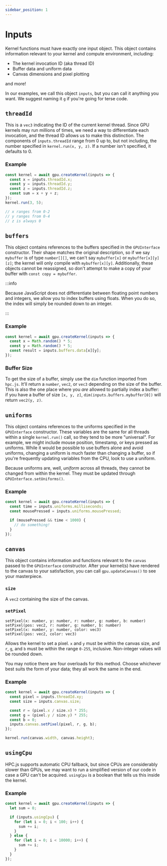 ```yaml
---
sidebar_position: 1
---
```


# Inputs

Kernel functions must have exactly one input object. This object contains information relevant to your kernel and compute environment, including:

- The kernel invocation ID (aka thread ID)
- Buffer data and uniform data
- Canvas dimensions and pixel plotting

and more!

In our examples, we call this object `inputs`, but you can call it anything you want. We suggest naming it `g` if you're going for terse code.

## `threadId`

This is a `vec3` indicating the ID of the current kernel thread. Since GPU kernels may run millions of times, we need a way to differentiate each invocation, and the thread ID allows us to make this distinction. The components of `inputs.threadId` range from 0 up to, but not including, the number specified in `kernel.run(x, y, z)`. If a number isn't specified, it defaults to 0.

### Example

```ts
const kernel = await gpu.createKernel(inputs => {
  const x = inputs.threadId.x;
  const y = inputs.threadId.y;
  const z = inputs.threadId.z;
  const sum = x + y + z;
});
kernel.run(3, 5);

// x ranges from 0-2
// y ranges from 0-4
// z is always 0
```

## `buffers`

This object contains references to the buffers specified in the `GPUInterface` constructor. Their shape matches the original description, so if we say `mybuffer` is of type `number[][]`, we can't say `mybuffer[x]` or `mybuffer[x][y][z]`; the kernel will only compile with `mybuffer[x][y]`. Additionally, these objects cannot be reassigned, so don't attempt to make a copy of your buffer with `const copy = mybuffer`.

:::info

Because JavaScript does not differentiate between floating point numbers and integers, we allow you to index buffers using floats. When you do so, the index will simply be rounded down to an integer.

:::

### Example

```ts
const kernel = await gpu.createKernel(inputs => {
  const x = Math.random() * 5;
  const y = Math.random() * 5;
  const result = inputs.buffers.data[x][y];
});
```

### Buffer Size

To get the size of a buffer, simply use the `dim` function imported from `hpc.js`. It'll return a `number`, `vec2`, or `vec3` depending on the size of the buffer. This is also the one place where you _are_ allowed to partially index a buffer: if you have a buffer of size `[x, y, z]`, `dim(inputs.buffers.mybuffer[0])` will return `vec2(y, z)`.

## `uniforms`

This object contains references to the uniforms specified in the `GPUInterface` constructor. These variables are the same for all threads within a single `kernel.run()` call, so they tend to be more "universal". For example, we might include mouse position, timestamp, or keys pressed as uniforms. While it would be possible to use buffers alone and avoid uniforms, changing a uniform is much faster than changing a buffer, so if you're frequently updating variables from the CPU, look to use a uniform.

Because uniforms are, well, _uniform_ across all threads, they cannot be changed from within the kernel. They must be updated through `GPUInterface.setUniforms()`.

### Example

```ts
const kernel = await gpu.createKernel(inputs => {
  const time = inputs.uniforms.milliseconds;
  const mousePressed = inputs.uniforms.mousePressed;

  if (mousePressed && time < 1000) {
    // do something!
  }
});
```

## `canvas`

This object contains information and functions relevant to the `canvas` passed to the `GPUInterface` constructor. After your kernel(s) have rendered to the canvas to your satisfaction, you can call `gpu.updateCanvas()` to see your masterpiece.

### `size`

A `vec2` containing the size of the canvas.

### `setPixel`

`setPixel(x: number, y: number, r: number, g: number, b: number)`  
`setPixel(pos: vec2, r: number, g: number, b: number)`  
`setPixel(x: number, y: number, color: vec3)`  
`setPixel(pos: vec2, color: vec3)`

Allows the kernel to set a pixel. `x` and `y` must be within the canvas size, and `r`, `g`, and `b` must be within the range `0-255`, inclusive. Non-integer values will be rounded down.

You may notice there are four overloads for this method. Choose whichever best suits the form of your data; they all work the same in the end.

### Example

```ts
const kernel = await gpu.createKernel(inputs => {
  const pixel = inputs.threadId.xy;
  const size = inputs.canvas.size;

  const r = (pixel.x / size.x) * 255;
  const g = (pixel.y / size.y) * 255;
  const b = 0;
  inputs.canvas.setPixel(pixel, r, g, b);
});

kernel.run(canvas.width, canvas.height);
```

## `usingCpu`

HPC.js supports automatic CPU fallback, but since CPUs are considerably slower than GPUs, we may want to run a simplified version of our code in case a GPU can't be acquired. `usingCpu` is a boolean that tells us this inside the kernel.

### Example

```ts
const kernel = await gpu.createKernel(inputs => {
  let sum = 0;

  if (inputs.usingCpu) {
    for (let i = 0; i < 100; i++) {
      sum += i;
    }
  } else {
    for (let i = 0; i < 10000; i++) {
      sum += i;
    }
  }
});
```
